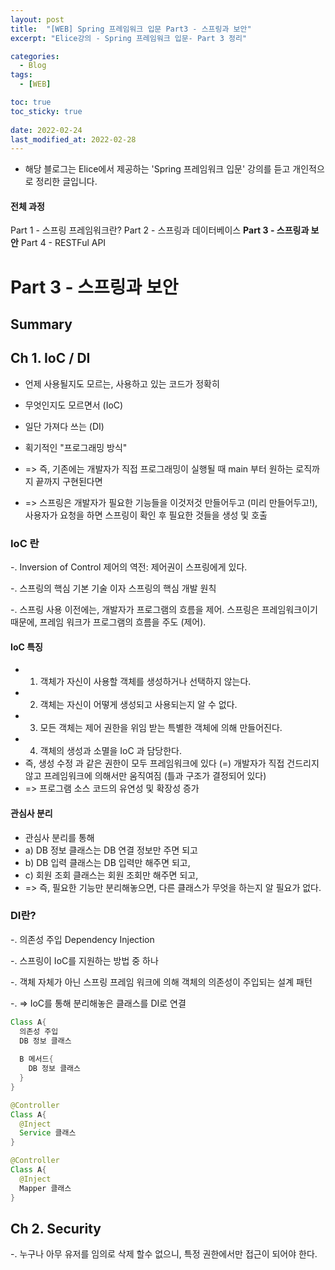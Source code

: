 ```yaml
---
layout: post
title:  "[WEB] Spring 프레임워크 입문 Part3 - 스프링과 보안"
excerpt: "Elice강의 - Spring 프레임워크 입문- Part 3 정리"

categories:
  - Blog
tags:
  - [WEB]

toc: true
toc_sticky: true
 
date: 2022-02-24
last_modified_at: 2022-02-28
---
```


* 해당 블로그는 Elice에서 제공하는 'Spring 프레임워크 입문' 강의를 듣고 개인적으로 정리한 글입니다.

#### 전체 과정
Part 1 - 스프링 프레임워크란?
Part 2 - 스프링과 데이터베이스
**Part 3 - 스프링과 보안**
Part 4 - RESTFul API

# Part 3 - 스프링과 보안
## Summary

## Ch 1. IoC / DI
* 언제 사용될지도 모르는, 사용하고 있는 코드가 정확히 
* 무엇인지도 모르면서 (IoC)
* 일단 가져다 쓰는 (DI)
* 획기적인 "프로그래밍 방식"

* => 즉, 기존에는 개발자가 직접 프로그래밍이 실행될 때 main 부터 원하는 로직까지 끝까지 구현된다면
* => 스프링은 개발자가 필요한 기능들을 이것저것 만들어두고 (미리 만들어두고!), 사용자가 요청을 하면 스프링이 확인 후 필요한 것들을 생성 및 호출

### IoC 란
-. Inversion of Control 제어의 역전: 제어권이 스프링에게 있다.

-. 스프링의 핵심 기본 기술 이자 스프링의 핵심 개발 원칙

-. 스프링 사용 이전에는, 개발자가 프로그램의 흐름을 제어. 스프링은 프레임워크이기 때문에, 프레임 워크가 프로그램의 흐름을 주도 (제어).

#### IoC 특징
* 1) 객체가 자신이 사용할 객체를 생성하거나 선택하지 않는다.
* 2) 객체는 자신이 어떻게 생성되고 사용되는지 알 수 없다.
* 3) 모든 객체는 제어 권한을 위임 받는 특별한 객체에 의해 만들어진다.
* 4) 객체의 생성과 소멸을 IoC 과 담당한다.
* 즉, 생성 수정 과 같은 권한이 모두 프레임워크에 있다 (=) 개발자가 직접 건드리지 않고 프레임워크에 의해서만 움직여짐 (틀과 구조가 결정되어 있다)
*   => 프로그램 소스 코드의 유연성 및 확장성 증가 

#### 관심사 분리
* 관심사 분리를 통해
* a) DB 정보 클래스는 DB 연결 정보만 주면 되고
* b) DB 입력 클래스는 DB 입력만 해주면 되고,
* c) 회원 조회 클래스는 회원 조회만 해주면 되고,
* => 즉, 필요한 기능만 분리해놓으면, 다른 클래스가 무엇을 하는지 알 필요가 없다.

### DI란?
-. 의존성 주입 Dependency Injection

-. 스프링이 IoC를 지원하는 방법 중 하나

-. 객체 자체가 아닌 스프링 프레임 워크에 의해 객체의 의존성이 주입되는 설계 패턴

-. => IoC를 통해 분리해놓은 클래스를 DI로 연결

```java
Class A{
  의존성 주입
  DB 정보 클래스
  
  B 메서드{
    DB 정보 클래스
  }
}
```

```java
@Controller
Class A{
  @Inject
  Service 클래스 
}

@Controller
Class A{
  @Inject
  Mapper 클래스 
}
```

## Ch 2. Security
-. 누구나 아무 유저를 임의로 삭제 할수 없으니, 특정 권한에서만 접근이 되어야 한다. 
